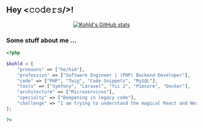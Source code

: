 ## Hey <𝚌𝚘𝚍𝚎𝚛𝚜/>!

<p align="center">
  <a href="https://github.com/kohld/">
    <img src="https://github-readme-stats.vercel.app/api?username=kohld&rank_icon=github&show_icons=true&theme=github_dark" alt="Kohld's GitHub stats">
  </a>
</p>

### Some stuff about me ...

```php
<?php

$kohld = [
    "pronouns" => ["he/him"],
    "profession" => ["Software Engineer | (PHP) Backend Developer"],
    "code" => ["PHP", "Twig", "Code Snippets", "MySQL"],
    "tools" => ["Symfony", "Laravel", "Yii 2", "Pimcore", "Docker"],
    "architecture" => ["Microservices"],
    "specialty" => ["Deepening in legacy code"],
    "challenge" => "I am trying to understand the magical React and Next.js"
];

?>
```
